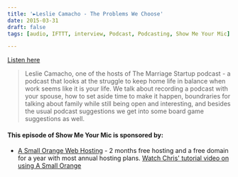```yaml
---
title: '►Leslie Camacho - The Problems We Choose'
date: 2015-03-31
draft: false
tags: [audio, IFTTT, interview, Podcast, Podcasting, Show Me Your Mic]

---
```


[Listen here](http://goodstuff.fm/smym/79)

> Leslie Camacho, one of the hosts of The Marriage Startup podcast - a podcast that looks at the struggle to keep home life in balance when work seems like it is your life. We talk about recording a podcast with your spouse, how to set aside time to make it happen, boundraries for talking about family while still being open and interesting, and besides the usual podcast suggestions we get into some board game suggestions as well.

#### This episode of Show Me Your Mic is sponsored by:

*   [A Small Orange Web Hosting](http://ift.tt/1CsQlrL) - 2 months free hosting and a free domain for a year with most annual hosting plans. [Watch Chris' tutorial video on using A Small Orange](http://ift.tt/1CMk9eH)